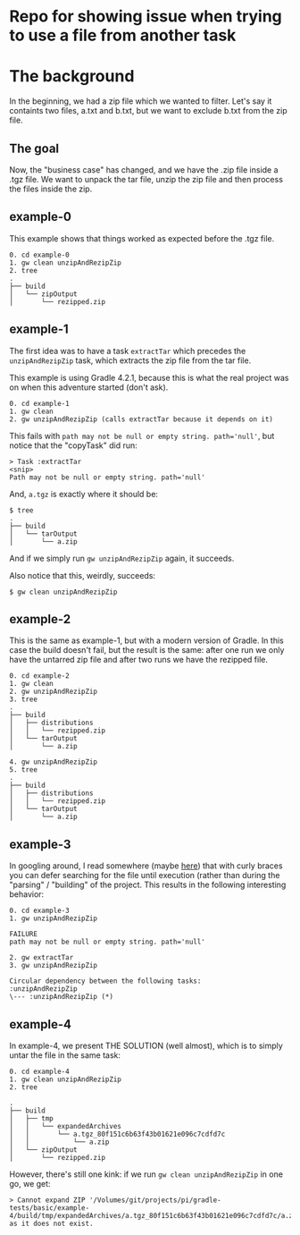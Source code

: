 # Repo for showing issue when trying to use a file from another task

# The background
In the beginning, we had a zip file which we wanted to filter. Let's say it containts two
files, a.txt and b.txt, but we want to exclude b.txt from the zip file.

## The goal
Now, the "business case" has changed, and we have the .zip file inside a .tgz file. We want
to unpack the tar file, unzip the zip file and then process the files inside the zip.

## example-0
This example shows that things worked as expected before the .tgz file.
```
0. cd example-0
1. gw clean unzipAndRezipZip
2. tree
.
├── build
│   └── zipOutput
│       └── rezipped.zip
```

## example-1
The first idea was to have a task `extractTar` which precedes the `unzipAndRezipZip` task, which
extracts the zip file from the tar file.

This example is using Gradle 4.2.1, because this is what the real project was on when this
adventure started (don't ask).

```
0. cd example-1
1. gw clean
2. gw unzipAndRezipZip (calls extractTar because it depends on it)
```

This fails with `path may not be null or empty string. path='null'`, but notice that the
"copyTask" did run:

```
> Task :extractTar
<snip>
Path may not be null or empty string. path='null'
```
And, `a.tgz` is exactly where it should be:
```
$ tree
.
├── build
│   └── tarOutput
│       └── a.zip
```

And if we simply run `gw unzipAndRezipZip` again, it succeeds.

Also notice that this, weirdly, succeeds:

```
$ gw clean unzipAndRezipZip
```

## example-2
This is the same as example-1, but with a modern version of Gradle. In this case the build
doesn't fail, but the result is the same: after one run we only have the untarred zip file
and after two runs we have the rezipped file.

```
0. cd example-2
1. gw clean
2. gw unzipAndRezipZip
3. tree
.
├── build
│   ├── distributions
│   │   └── rezipped.zip
│   └── tarOutput
│       └── a.zip

4. gw unzipAndRezipZip
5. tree
.
├── build
│   ├── distributions
│   │   └── rezipped.zip
│   └── tarOutput
│       └── a.zip
```

## example-3
In googling around, I read somewhere (maybe [here](https://stackoverflow.com/a/20726722/214429))
that with curly braces you can defer searching for the file until execution (rather than during
the "parsing" / "building" of the project. This results in the following interesting
behavior:

```
0. cd example-3
1. gw unzipAndRezipZip

FAILURE
path may not be null or empty string. path='null'

2. gw extractTar 
3. gw unzipAndRezipZip

Circular dependency between the following tasks:
:unzipAndRezipZip
\--- :unzipAndRezipZip (*)
```

## example-4
In example-4, we present THE SOLUTION (well almost), which is to simply untar the file in the same task:

```
0. cd example-4
1. gw clean unzipAndRezipZip
2. tree

.
├── build
│   ├── tmp
│   │   └── expandedArchives
│   │       └── a.tgz_80f151c6b63f43b01621e096c7cdfd7c
│   │           └── a.zip
│   └── zipOutput
│       └── rezipped.zip
```

However, there's still one kink: if we run `gw clean unzipAndRezipZip` in one go, we get:
```
> Cannot expand ZIP '/Volumes/git/projects/pi/gradle-tests/basic/example-4/build/tmp/expandedArchives/a.tgz_80f151c6b63f43b01621e096c7cdfd7c/a.zip' as it does not exist.
```
